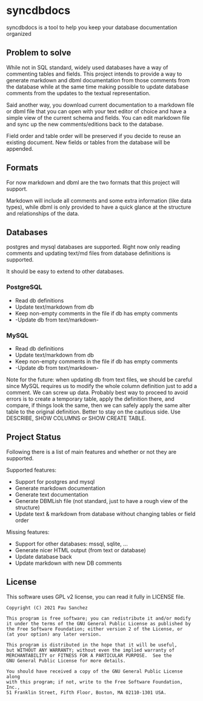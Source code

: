 # syncdbdocs

syncdbdocs is a tool to help you keep your database documentation organized

## Problem to solve

While not in SQL standard, widely used databases have a way of commenting
tables and fields. This project intends to provide a way to generate
markdown and dbml documentation from those comments from the database
while at the same time making possible to update database comments from
the updates to the textual representation.

Said another way, you download current documentation to a markdown file
or dbml file that you can open with your text editor of choice and have a simple
view of the current schema and fields. You can edit markdown file and sync up
the new comments/editions back to the database.

Field order and table order will be preserved if you decide to reuse an
existing document. New fields or tables from the database will be appended.

## Formats

For now markdown and dbml are the two formats that this project will support.

Markdown will include all comments and some extra information (like data types),
while dbml is only provided to have a quick glance at the structure and
relationships of the data.

## Databases

postgres and mysql databases are supported. Right now only reading comments
and updating text/md files from database definitions is supported.

It should be easy to extend to other databases.

### PostgreSQL

- Read db definitions
- Update text/markdown from db
- Keep non-empty comments in the file if db has empty comments
- -Update db from text/markdown-

### MySQL

- Read db definitions
- Update text/markdown from db
- Keep non-empty comments in the file if db has empty comments
- -Update db from text/markdown-

Note for the future: when updating db from text files, we should be careful
since MySQL requires us to modify the whole column definition just to add
a comment. We can screw up data. Probably best way to proceed to avoid errors
is to create a temporary table, apply the definition there, and compare, if
things look the same, then we can safely apply the same alter table to the
original definition. Better to stay on the cautious side.
Use DESCRIBE, SHOW COLUMNS or SHOW CREATE TABLE.

## Project Status

Following there is a list of main features and whether or not they are supported.

Supported features:

- Support for postgres and mysql
- Generate markdown documentation
- Generate text documentation
- Generate DBMLish file (not standard, just to have a rough view of the structure)
- Update text & markdown from database without changing tables or field order


Missing features:

- Support for other databases: mssql, sqlite, ...
- Generate nicer HTML output (from text or database)
- Update database back
- Update markdown with new DB comments

## License

This software uses GPL v2 license, you can read it fully in LICENSE file.

    Copyright (C) 2021 Pau Sanchez

    This program is free software; you can redistribute it and/or modify
    it under the terms of the GNU General Public License as published by
    the Free Software Foundation; either version 2 of the License, or
    (at your option) any later version.

    This program is distributed in the hope that it will be useful,
    but WITHOUT ANY WARRANTY; without even the implied warranty of
    MERCHANTABILITY or FITNESS FOR A PARTICULAR PURPOSE.  See the
    GNU General Public License for more details.

    You should have received a copy of the GNU General Public License along
    with this program; if not, write to the Free Software Foundation, Inc.,
    51 Franklin Street, Fifth Floor, Boston, MA 02110-1301 USA.
